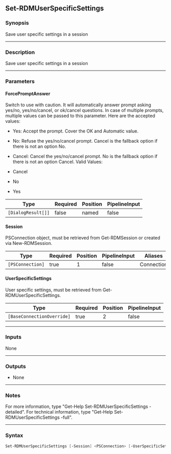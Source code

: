 Set-RDMUserSpecificSettings
---------------------------

### Synopsis
Save user specific settings in a session

---

### Description

Save user specific settings in a session

---

### Parameters
#### **ForcePromptAnswer**
Switch to use with caution. It will automatically answer prompt asking yes/no, yes/no/cancel, or ok/cancel questions. In case of multiple prompts, multiple values can be passed to this parameter. Here are the accepted values:
* Yes: Accept the prompt. Cover the OK and Automatic value.
* No: Refuse the yes/no/cancel prompt. Cancel is the fallback option if there is not an option No.
* Cancel: Cancel the yes/no/cancel prompt. No is the fallback option if there is not an option Cancel.
Valid Values:

* Cancel
* No
* Yes

|Type              |Required|Position|PipelineInput|
|------------------|--------|--------|-------------|
|`[DialogResult[]]`|false   |named   |false        |

#### **Session**
PSConnection object, must be retrieved from Get-RDMSession or created via New-RDMSession.

|Type            |Required|Position|PipelineInput|Aliases   |
|----------------|--------|--------|-------------|----------|
|`[PSConnection]`|true    |1       |false        |Connection|

#### **UserSpecificSettings**
User specific settings, must be retrieved from Get-RDMUserSpecificSettings.

|Type                      |Required|Position|PipelineInput|
|--------------------------|--------|--------|-------------|
|`[BaseConnectionOverride]`|true    |2       |false        |

---

### Inputs
None

---

### Outputs
* None

---

### Notes
For more information, type "Get-Help Set-RDMUserSpecificSettings -detailed". For technical information, type "Get-Help Set-RDMUserSpecificSettings -full".

---

### Syntax
```PowerShell
Set-RDMUserSpecificSettings [-Session] <PSConnection> [-UserSpecificSettings] <BaseConnectionOverride> [-ForcePromptAnswer <Cancel | No | Yes>] [<CommonParameters>]
```
